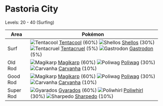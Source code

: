 # Pastoria City
Levels: 20 - 40 (Surfing)

Area       | Pokémon
---        | ---
Surf       | ![][072]  [Tentacool] (60%) ![][422]  [Shellos] (30%) ![][073]  [Tentacruel] (5%)  ![][423]  [Gastrodon] (5%)
Old Rod    | ![][129]  [Magikarp] (60%) ![][060]  [Poliwag] (30%) ![][318]  [Carvanha] (10%)
Good Rod   | ![][129]  [Magikarp] (60%) ![][060]  [Poliwag] (30%) ![][318]  [Carvanha] (10%)
Super Rod  | ![][130]  [Gyarados] (60%) ![][061]  [Poliwhirl] (30%) ![][319]  [Sharpedo] (10%)


[060]: https://raw.githubusercontent.com/PokeAPI/sprites/master/sprites/pokemon/60.png "Poliwag"
[061]: https://raw.githubusercontent.com/PokeAPI/sprites/master/sprites/pokemon/61.png "Poliwhirl"
[072]: https://raw.githubusercontent.com/PokeAPI/sprites/master/sprites/pokemon/72.png "Tentacool"
[073]: https://raw.githubusercontent.com/PokeAPI/sprites/master/sprites/pokemon/73.png "Tentacruel"
[129]: https://raw.githubusercontent.com/PokeAPI/sprites/master/sprites/pokemon/129.png "Magikarp"
[130]: https://raw.githubusercontent.com/PokeAPI/sprites/master/sprites/pokemon/130.png "Gyarados"
[318]: https://raw.githubusercontent.com/PokeAPI/sprites/master/sprites/pokemon/318.png "Carvanha"
[319]: https://raw.githubusercontent.com/PokeAPI/sprites/master/sprites/pokemon/319.png "Sharpedo"
[422]: https://raw.githubusercontent.com/PokeAPI/sprites/master/sprites/pokemon/422.png "Shellos"
[423]: https://raw.githubusercontent.com/PokeAPI/sprites/master/sprites/pokemon/423.png "Gastrodon"
[Poliwag]: pokemon_changes/060/
[Poliwhirl]: pokemon_changes/061/
[Tentacool]: pokemon_changes/072/
[Tentacruel]: pokemon_changes/073/
[Magikarp]: pokemon_changes/129/
[Gyarados]: pokemon_changes/130/
[Carvanha]: pokemon_changes/318/
[Sharpedo]: pokemon_changes/319/
[Shellos]: pokemon_changes/422/
[Gastrodon]: pokemon_changes/423/
